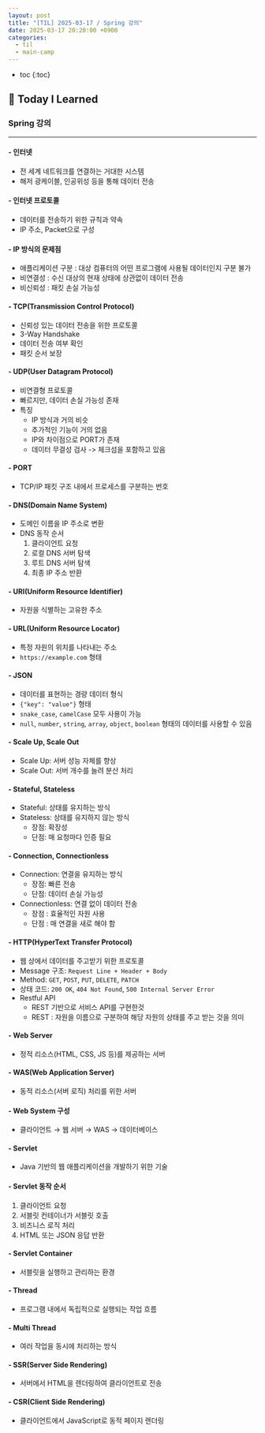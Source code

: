 ```yaml
---
layout: post
title: "[TIL] 2025-03-17 / Spring 강의"
date: 2025-03-17 20:20:00 +0900
categories: 
  - til
  - main-camp
---
```


* toc
{:toc}

## 📖 Today I Learned
### Spring 강의

<!-- <h4> 📃 </h4> -->

---

#### - 인터넷
- 전 세계 네트워크를 연결하는 거대한 시스템
- 해저 광케이블, 인공위성 등을 통해 데이터 전송

#### - 인터넷 프로토콜
- 데이터를 전송하기 위한 규칙과 약속
- IP 주소, Packet으로 구성

#### - IP 방식의 문제점
- 애플리케이션 구분 : 대상 컴퓨터의 어떤 프로그램에 사용될 데이터인지 구분 불가
- 비연결성 : 수신 대상의 현재 상태에 상관없이 데이터 전송
- 비신뢰성 : 패킷 손실 가능성

#### - TCP(Transmission Control Protocol)
- 신뢰성 있는 데이터 전송을 위한 프로토콜
- 3-Way Handshake
- 데이터 전송 여부 확인
- 패킷 순서 보장

#### - UDP(User Datagram Protocol)
- 비연결형 프로토콜
- 빠르지만, 데이터 손실 가능성 존재
- 특징
  - IP 방식과 거의 비슷
  - 추가적인 기능이 거의 없음
  - IP와 차이점으로 PORT가 존재
  - 데이터 무결성 검사 -> 체크섬을 포함하고 있음

#### - PORT
- TCP/IP 패킷 구조 내에서 프로세스를 구분하는 번호  

#### - DNS(Domain Name System)
- 도메인 이름을 IP 주소로 변환  
- DNS 동작 순서  
  1. 클라이언트 요청  
  2. 로컬 DNS 서버 탐색  
  3. 루트 DNS 서버 탐색  
  4. 최종 IP 주소 반환  

#### - URI(Uniform Resource Identifier)
- 자원을 식별하는 고유한 주소  

#### - URL(Uniform Resource Locator)
- 특정 자원의 위치를 나타내는 주소  
- `https://example.com` 형태  

#### - JSON
- 데이터를 표현하는 경량 데이터 형식  
- `{"key": "value"}` 형태  
- `snake_case`, `camelCase` 모두 사용이 가능
- `null`, `number`, `string`, `array`, `object`, `boolean` 형태의 데이터를 사용할 수 있음

#### - Scale Up, Scale Out
- Scale Up: 서버 성능 자체를 향상
- Scale Out: 서버 개수를 늘려 분산 처리

#### - Stateful, Stateless
- Stateful: 상태를 유지하는 방식 
- Stateless: 상태를 유지하지 않는 방식
  - 장점: 확장성  
  - 단점: 매 요청마다 인증 필요  

#### - Connection, Connectionless
- Connection: 연결을 유지하는 방식
  - 장점: 빠른 전송  
  - 단점: 데이터 손실 가능성  
- Connectionless: 연결 없이 데이터 전송
  - 장점 : 효율적인 자원 사용
  - 단점 : 매 연결을 새로 해야 함

#### - HTTP(HyperText Transfer Protocol)
- 웹 상에서 데이터를 주고받기 위한 프로토콜  
- Message 구조: `Request Line + Header + Body`  
- Method: `GET`, `POST`, `PUT`, `DELETE`, `PATCH`  
- 상태 코드: `200 OK`, `404 Not Found`, `500 Internal Server Error`  
- Restful API
  - REST 기반으로 서비스 API를 구현한것
  - REST : 자원을 이름으로 구분하여 해당 자원의 상태를 주고 받는 것을 의미 

#### - Web Server
- 정적 리소스(HTML, CSS, JS 등)를 제공하는 서버    

#### - WAS(Web Application Server)
- 동적 리소스(서버 로직) 처리를 위한 서버  

#### - Web System 구성
- 클라이언트 → 웹 서버 → WAS → 데이터베이스  

#### - Servlet
- Java 기반의 웹 애플리케이션을 개발하기 위한 기술  

#### - Servlet 동작 순서
1. 클라이언트 요청  
2. 서블릿 컨테이너가 서블릿 호출  
3. 비즈니스 로직 처리  
4. HTML 또는 JSON 응답 반환  

#### - Servlet Container
- 서블릿을 실행하고 관리하는 환경  

#### - Thread
- 프로그램 내에서 독립적으로 실행되는 작업 흐름  

#### - Multi Thread
- 여러 작업을 동시에 처리하는 방식  

#### - SSR(Server Side Rendering)
- 서버에서 HTML을 렌더링하여 클라이언트로 전송  

#### - CSR(Client Side Rendering)
- 클라이언트에서 JavaScript로 동적 페이지 렌더링  

<!-- --- -->

<!-- <h2> 💬 </h2> -->

<!-- <h4>  </h4> -->
